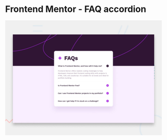 # Frontend Mentor - FAQ accordion

![Design preview for the FAQ accordion coding challenge](./public/images/desktop-preview.jpg)

